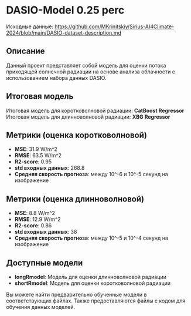 # DASIO-Model 0.25 perc
Исходные данные: https://github.com/MKrinitskiy/Sirius-AI4Climate-2024/blob/main/DASIO-dataset-description.md

## Описание
Данный проект представляет собой модель для оценки потока приходящей солнечной радиации на основе анализа облачности с использованием набора данных DASIO.

## Итоговая модель
Итоговая модель для коротковолновой радиации: **CatBoost Regressor**
Итоговая модель для длинноволновой радиации: **XBG Regressor**
## Метрики (оценка коротковолновой)
- **MSE**: 31.9 W/m^2
- **RMSE**: 63.5 W/m^2
- **R2-score**: 0.95
- **std входных данных**: 268.8
- **Средняя скорость прогноза**: между 10^-6 и 10^-5 секунд на изображение

## Метрики (оценка длинноволновой)
- **MSE**: 8.8 W/m^2
- **RMSE**: 12.9 W/m^2
- **R2-score**: 0.86
- **std входных данных**: 38
- **Средняя скорость прогноза**: между 10^-5 и 10^-4 секунд на изображение

## Доступные модели
- **longRmodel**: Модель для оценки длинноволновой радиации
- **shortRmodel**: Модель для оценки коротковолновой радиации

Вы можете найти предварительно обученные модели в соответствующих файлах. Также предоставляются файлы с кодом для обучения данных моделей.
